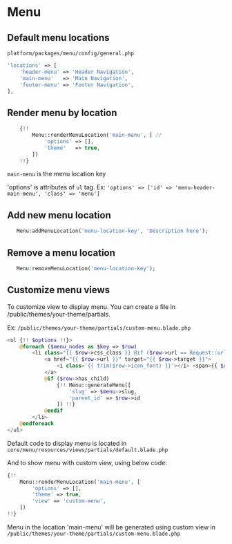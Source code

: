 # Menu

## Default menu locations

`platform/packages/menu/config/general.php`
```php
'locations' => [
    'header-menu' => 'Header Navigation',
    'main-menu'   => 'Main Navigation',
    'footer-menu' => 'Footer Navigation',
],
```


## Render menu by location

```php
    {!!
        Menu::renderMenuLocation('main-menu', [ // 
            'options' => [],
            'theme'   => true,
        ])
    !!}
```

`main-menu` is the menu location key

'options' is attributes of `ul` tag. Ex: `'options' => ['id' => 'menu-header-main-menu', 'class' => 'menu']`

## Add new menu location

```php
   Menu:addMenuLocation('menu-location-key', 'Description here');
```

## Remove a menu location

```php
   Menu:removeMenuLocation('menu-location-key');
```

## Customize menu views

To customize view to display menu. You can create a file in /public/themes/your-theme/partials.

Ex: `/public/themes/your-theme/partials/custom-menu.blade.php`
```php
<ul {!! $options !!}>
    @foreach ($menu_nodes as $key => $row)
        <li class="{{ $row->css_class }} @if ($row->url == Request::url()) current @endif">
            <a href="{{ $row->url }}" target="{{ $row->target }}">
                <i class='{{ trim($row->icon_font) }}'></i> <span>{{ $row->name }}</span>
            </a>
            @if ($row->has_child)
                {!! Menu::generateMenu([
                    'slug' => $menu->slug,
                    'parent_id' => $row->id
                ]) !!}
            @endif
        </li>
    @endforeach
</ul>
```

Default code to display menu is located in `core/menu/resources/views/partials/default.blade.php`

And to show menu with custom view, using below code:

```php
{!!
    Menu::renderMenuLocation('main-menu', [
        'options' => [],
        'theme' => true,
        'view' => 'custom-menu',
    ])
!!}
```

Menu in the location 'main-menu' will be generated using custom view in `/public/themes/your-theme/partials/custom-menu.blade.php`
